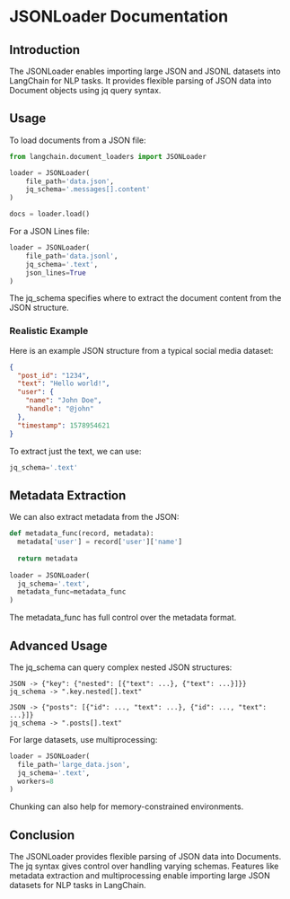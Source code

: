 

# JSONLoader Documentation 

## Introduction

The JSONLoader enables importing large JSON and JSONL datasets into LangChain for NLP tasks. It provides flexible parsing of JSON data into Document objects using jq query syntax.

## Usage

To load documents from a JSON file:

```python
from langchain.document_loaders import JSONLoader

loader = JSONLoader(
    file_path='data.json',
    jq_schema='.messages[].content'  
)

docs = loader.load()
```

For a JSON Lines file:

```python
loader = JSONLoader(
    file_path='data.jsonl', 
    jq_schema='.text',
    json_lines=True
)
```

The jq_schema specifies where to extract the document content from the JSON structure.

### Realistic Example

Here is an example JSON structure from a typical social media dataset:

```json
{
  "post_id": "1234", 
  "text": "Hello world!",
  "user": {
    "name": "John Doe",
    "handle": "@john"
  },
  "timestamp": 1578954621
}
```

To extract just the text, we can use:

```python
jq_schema='.text'
```

## Metadata Extraction

We can also extract metadata from the JSON:

```python
def metadata_func(record, metadata):
  metadata['user'] = record['user']['name']
  
  return metadata
  
loader = JSONLoader(
  jq_schema='.text',
  metadata_func=metadata_func  
)
```

The metadata_func has full control over the metadata format.

## Advanced Usage

The jq_schema can query complex nested JSON structures:

```
JSON -> {"key": {"nested": [{"text": ...}, {"text": ...}]}}
jq_schema -> ".key.nested[].text" 

JSON -> {"posts": [{"id": ..., "text": ...}, {"id": ..., "text": ...}]} 
jq_schema -> ".posts[].text"
```

For large datasets, use multiprocessing:

```python
loader = JSONLoader(
  file_path='large_data.json',
  jq_schema='.text',
  workers=8
)
``` 

Chunking can also help for memory-constrained environments.

## Conclusion

The JSONLoader provides flexible parsing of JSON data into Documents. The jq syntax gives control over handling varying schemas. Features like metadata extraction and multiprocessing enable importing large JSON datasets for NLP tasks in LangChain.

